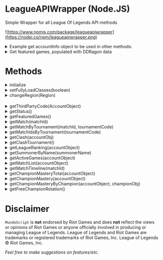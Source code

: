 # LeagueAPIWrapper (Node.JS)
Simple Wrapper for all League Of Legends API methods

![https://www.npmjs.com/package/leagueapiwrapper](https://nodei.co/npm/leagueapiwrapper.png)

<details><summary>Example get accountInfo object to be used in other methods:</summary>

<p>

####

```javascript
let LeagueAPI = require('leagueapiwrapper');
LeagueAPI = new LeagueAPI(leagueAPIKey, Region.NA);

LeagueAPI.getSummonerByName('LeagueOfSausage')
    .then(function(accountInfo) {
        // do something with accountInfo
	console.log(accountInfo);
    })
    .catch(console.log);
```
</p>
</details>

<details><summary>Get featured games, populated with DDRagon data</summary>

<p>

####

```javascript
LeagueAPI.initialize()
    .then(function(){ return LeagueAPI.getFeaturedGames() })
    .then(function(data) {
        console.log(data);
    })
    .catch(console.log);
```
</p>
</details>

# Methods

<details><summary>initialize</summary>

<p>

####

```javascript
// Objects will now contain full objects, instead of id's. 
// E.G from 'mapId: 12' to 'mapObject: { id: 12 name: howlingAbyss ... }'
LeagueAPI.initialize()
    .then() {
    	// LeagueAPI returned objects will now have details from DDRagon API.
    })
    .catch(console.log);
```
</p>
</details>

<details><summary>setFullyLoadClasses(boolean)</summary>

<p>

####

```javascript
// Setting initialize() sets to true.
// Must call initialize if setting this to true
LeagueAPI.setFullyLoadClasses(false);
```
</p>
</details>

<details><summary>changeRegion(Region)</summary>

<p>

####

```javascript
// Changed Region for API calls
LeagueAPI.changeRegion(Region.NA);
```
</p>
</details>

####

<details><summary>getThirdPartyCode(AccountObject)</summary>

<p>

####
```javascript
// Returns thirdPartyCode. Note: will 'Forbidden' if no thirdPartyCode is available for the accountInfo/accountId
// Note: I don't have an accountId example that works here
LeagueAPI.getThirdPartyCode(accountId)
	.then(function(data) {
		console.log(data);
	})
	.catch(console.log);
```
</p>
</details>

<details><summary>getStatus()</summary>
	
<p>
	
####
```javascript
// Returns the status of the LeagueAPI endpoints 
LeagueAPI.getStatus()
	.then(console.log)
	.catch(console.log);
```
</p>
</details>

<details><summary>getFeaturedGames()</summary>
	
<p>
	
####
```javascript
// Returns the current featured games on League
LeagueAPI.getFeaturedGames()
	.then(console.log)
	.catch(console.log);
```
</p>
</details>

<details><summary>getMatch(matchId)</summary>
	
<p>
	
####
```javascript
// matchId taken from a getMatchList call
// Gets the Match object for the ID passed
LeagueAPI.getMatch(2970107953)
	.then(console.log)
	.catch(console.log);
```
</p>
</details>

<details><summary>getMatchByTournament(matchId, tournamentCode)</summary>
	
<p>
	
####
```javascript
// Gets the Match object for the ID passed with tournamentCode. Note: I don't have an example tournament code
LeagueAPI.getMatchByTournament(2970107953, tournamentCode)
	.then(console.log)
	.catch(console.log);
```
</p>
</details>

<details><summary>getMatchIdsByTournament(tournamentCode)</summary>
	
<p>

####
```javascript
// Gets the Match ids for the tournamentCode. Note: I don't have an example tournament code
LeagueAPI.getMatchIdsByTournament(tournamentCode)
	.then(console.log)
	.catch(console.log);
```
</p>
</details>

<details><summary>getClash(accountObj)</summary>
	
<p>

####
```javascript
LeagueAPI.getClash(accountObj)
	.then(console.log)
	.catch(console.log);
```
</p>
</details>

<details><summary>getClashTournament()</summary>

<p>

####
```javascript
LeagueAPI.getClashTournament()
	.then(console.log)
	.catch(console.log);
```
</p>
</details>

<details><summary>getLeagueRanking(accountObject)</summary>

<p>

####
```javascript
LeagueAPI.getSummonerByName('LeagueOfDrMundo').then(function(accountObject) {
	LeagueAPI.getLeagueRanking(accountObject)
		.then(console.log)
		.catch(console.log);
});
```
</p>
</details>

<details><summary>getSummonerByName(summonerName)</summary>
	
<p>

####
```javascript
// Returns an accountObject which can be used in other methods, or view account information on
LeagueAPI.getSummonerByName('LeagueOfDrMundo')
	.then(function(accountObject) {
		console.log(accountObject);
	})
	.catch(console.log);
```
</p>
</details>

<details><summary>getActiveGames(accountObject)</summary>
	
<p>
	
####
```javascript
LeagueAPI.getSummonerByName('LeagueOfDrMundo')
	.then(function(accountObject) {
		// Gets active games. Will return 404 if not currently in an active game
		return LeagueAPI.getActiveGames(accountObject);
	})
	.then(function(activeGames) { 
		console.log(activeGames);
	})
	.catch(console.log);
```
</p>
</details>

<details><summary>getMatchList(accountObject)</summary>
	
<p>
	
####
```javascript
LeagueAPI.getSummonerByName('LeagueOfDrMundo')
	.then(function(accountObject) {
		// Gets match list for the account
		return LeagueAPI.getMatchList(accountObject);
	})
	.then(function(activeGames) { 
		console.log(activeGames);
	})
	.catch(console.log);
```
</p>
</details>

<details><summary>getMatchTimeline(matchId)</summary>
	
<p>
	
####
```javascript
// Returns a timeline of the match
LeagueAPI.getMatchTimeline(3026936146)
	.then(console.log)
	.catch(console.log);
```
</p>
</details>

<details><summary>getChampionMasteryTotal(accountObject)</summary>
	
<p>
	
####
```javascript
LeagueAPI.getSummonerByName('LeagueOfSausage')
	.then(function(accountObj) {
		// Returns the total champion master (sum of all champion mastery for all champions)
		return LeagueAPI.getChampionMasteryTotal(accountObj);
	})
	.then(function(championMasteryTotal)
	{
		console.log(championMasteryTotal);
	})
	.catch(console.log);
```
</p>
</details>

<details><summary>getChampionMastery(accountObject)</summary>
	
<p>
	
####
```javascript
LeagueAPI.getSummonerByName('LeagueOfDrMundo')
	.then(function(accountObj) {
		// Returns a list of every single champion played by the account, along with mastery details
		return LeagueAPI.getChampionMastery(accountObj);
	})
	.then(function(championMasteryList)
	{
		console.log(championMasteryList);
	})
	.catch(console.log);
```
</p>
</details>

<details><summary>getChampionMasteryByChampion(accountObject, championObj)</summary>
	
<p>
	
####
```javascript
const drMundoChampId = 36;
const leagueOfDrMundoSummonerId = 'IE2WdICfZnhEWYPIBfHio7jxCeo1IFynclJAPquqENRrpeYK';

// Returns the championMastery details for the given account/accountId and champion/championId
LeagueAPI.getChampionMasteryByChampion(leagueOfDrMundoSummonerId, drMundoChampId)
	.then(console.log)
	.catch(console.log);
```
</p>
</details>

<details><summary>getFreeChampionRotation()</summary>
	
<p>
	
####
```javascript

// Returns details for the current champion rotation. Initialize first for details on each champion
LeagueAPI.getFreeChampionRotation()
	.then(console.log)
	.catch(console.log);
```
</p>
</details>

# Disclaimer

`MundoScript` is **not** endorsed by Riot Games and does **not** reflect the views or opinions of Riot Games or anyone officially involved in producing or managing League of Legends. League of Legends and Riot Games are trademarks or registered trademarks of Riot Games, Inc. League of Legends © Riot Games, Inc.


*Feel free to make suggestions on features/etc.*
